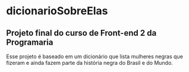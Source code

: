# dicionarioSobreElas
## Projeto final do curso de Front-end 2 da Programaria

Esse projeto é baseado em um dicionário que lista mulheres negras que fizeram e ainda fazem parte da história negra do Brasil e do Mundo.

